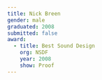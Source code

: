 ```yaml
---
title: Nick Breen
gender: male
graduated: 2008
submitted: false
award: 
  - title: Best Sound Design
    org: NSDF
    year: 2008
    show: Proof
---
```


